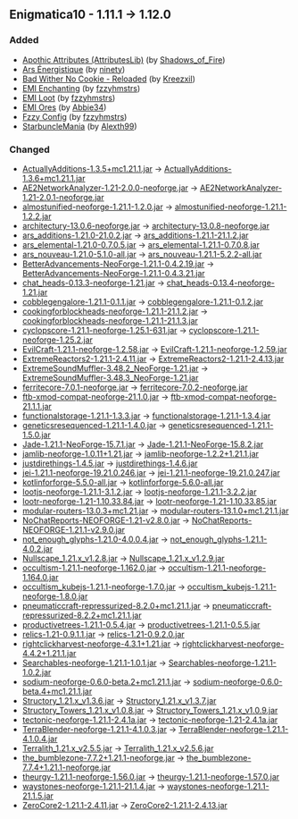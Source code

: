## Enigmatica10 - 1.11.1 -> 1.12.0

### Added

  * [Apothic Attributes (AttributesLib)](https://www.curseforge.com/minecraft/mc-mods/apothic-attributes) (by [Shadows_of_Fire](https://www.curseforge.com/members/Shadows_of_Fire/projects))
  * [Ars Énergistique](https://www.curseforge.com/minecraft/mc-mods/ars-energistique) (by [ninety](https://www.curseforge.com/members/ninety/projects))
  * [Bad Wither No Cookie - Reloaded](https://www.curseforge.com/minecraft/mc-mods/bad-wither-no-cookie-reloaded) (by [Kreezxil](https://www.curseforge.com/members/Kreezxil/projects))
  * [EMI Enchanting](https://www.curseforge.com/minecraft/mc-mods/emi-enchanting) (by [fzzyhmstrs](https://www.curseforge.com/members/fzzyhmstrs/projects))
  * [EMI Loot](https://www.curseforge.com/minecraft/mc-mods/emi-loot) (by [fzzyhmstrs](https://www.curseforge.com/members/fzzyhmstrs/projects))
  * [EMI Ores](https://www.curseforge.com/minecraft/mc-mods/emi-ores) (by [Abbie34](https://www.curseforge.com/members/Abbie34/projects))
  * [Fzzy Config](https://www.curseforge.com/minecraft/mc-mods/fzzy-config) (by [fzzyhmstrs](https://www.curseforge.com/members/fzzyhmstrs/projects))
  * [StarbuncleMania](https://www.curseforge.com/minecraft/mc-mods/starbunclemania) (by [Alexth99](https://www.curseforge.com/members/Alexth99/projects))

### Changed

  * [ActuallyAdditions-1.3.5+mc1.21.1.jar](https://www.curseforge.com/minecraft/mc-mods/actually-additions/files/5824751) -> [ActuallyAdditions-1.3.6+mc1.21.1.jar](https://www.curseforge.com/minecraft/mc-mods/actually-additions/files/5835183)
  * [AE2NetworkAnalyzer-1.21-2.0.0-neoforge.jar](https://www.curseforge.com/minecraft/mc-mods/ae2-network-analyser/files/5614783) -> [AE2NetworkAnalyzer-1.21-2.0.1-neoforge.jar](https://www.curseforge.com/minecraft/mc-mods/ae2-network-analyser/files/5856668)
  * [almostunified-neoforge-1.21.1-1.2.0.jar](https://www.curseforge.com/minecraft/mc-mods/almost-unified/files/5789220) -> [almostunified-neoforge-1.21.1-1.2.2.jar](https://www.curseforge.com/minecraft/mc-mods/almost-unified/files/5839892)
  * [architectury-13.0.6-neoforge.jar](https://www.curseforge.com/minecraft/mc-mods/architectury-api/files/5553800) -> [architectury-13.0.8-neoforge.jar](https://www.curseforge.com/minecraft/mc-mods/architectury-api/files/5786327)
  * [ars_additions-1.21.0-21.0.2.jar](https://www.curseforge.com/minecraft/mc-mods/ars-additions/files/5698511) -> [ars_additions-1.21.1-21.1.2.jar](https://www.curseforge.com/minecraft/mc-mods/ars-additions/files/5852361)
  * [ars_elemental-1.21.0-0.7.0.5.jar](https://www.curseforge.com/minecraft/mc-mods/ars-elemental/files/5678042) -> [ars_elemental-1.21.1-0.7.0.8.jar](https://www.curseforge.com/minecraft/mc-mods/ars-elemental/files/5849032)
  * [ars_nouveau-1.21.0-5.1.0-all.jar](https://www.curseforge.com/minecraft/mc-mods/ars-nouveau/files/5721123) -> [ars_nouveau-1.21.1-5.2.2-all.jar](https://www.curseforge.com/minecraft/mc-mods/ars-nouveau/files/5843653)
  * [BetterAdvancements-NeoForge-1.21.1-0.4.2.19.jar](https://www.curseforge.com/minecraft/mc-mods/better-advancements/files/5662164) -> [BetterAdvancements-NeoForge-1.21.1-0.4.3.21.jar](https://www.curseforge.com/minecraft/mc-mods/better-advancements/files/5850587)
  * [chat_heads-0.13.3-neoforge-1.21.jar](https://www.curseforge.com/minecraft/mc-mods/chat-heads/files/5761172) -> [chat_heads-0.13.4-neoforge-1.21.jar](https://www.curseforge.com/minecraft/mc-mods/chat-heads/files/5833606)
  * [cobblegengalore-1.21.1-0.1.1.jar](https://www.curseforge.com/minecraft/mc-mods/cobblegen-galore/files/5797774) -> [cobblegengalore-1.21.1-0.1.2.jar](https://www.curseforge.com/minecraft/mc-mods/cobblegen-galore/files/5830628)
  * [cookingforblockheads-neoforge-1.21.1-21.1.2.jar](https://www.curseforge.com/minecraft/mc-mods/cooking-for-blockheads/files/5733565) -> [cookingforblockheads-neoforge-1.21.1-21.1.3.jar](https://www.curseforge.com/minecraft/mc-mods/cooking-for-blockheads/files/5856848)
  * [cyclopscore-1.21.1-neoforge-1.25.1-631.jar](https://www.curseforge.com/minecraft/mc-mods/cyclops-core/files/5823982) -> [cyclopscore-1.21.1-neoforge-1.25.2.jar](https://www.curseforge.com/minecraft/mc-mods/cyclops-core/files/5838033)
  * [EvilCraft-1.21.1-neoforge-1.2.58.jar](https://www.curseforge.com/minecraft/mc-mods/evilcraft/files/5776798) -> [EvilCraft-1.21.1-neoforge-1.2.59.jar](https://www.curseforge.com/minecraft/mc-mods/evilcraft/files/5841589)
  * [ExtremeReactors2-1.21.1-2.4.11.jar](https://www.curseforge.com/minecraft/mc-mods/extreme-reactors/files/5814815) -> [ExtremeReactors2-1.21.1-2.4.13.jar](https://www.curseforge.com/minecraft/mc-mods/extreme-reactors/files/5850694)
  * [ExtremeSoundMuffler-3.48.2_NeoForge-1.21.jar](https://www.curseforge.com/minecraft/mc-mods/extreme-sound-muffler/files/5657249) -> [ExtremeSoundMuffler-3.48.3_NeoForge-1.21.jar](https://www.curseforge.com/minecraft/mc-mods/extreme-sound-muffler/files/5837787)
  * [ferritecore-7.0.1-neoforge.jar](https://www.curseforge.com/minecraft/mc-mods/ferritecore/files/5824085) -> [ferritecore-7.0.2-neoforge.jar](https://www.curseforge.com/minecraft/mc-mods/ferritecore/files/5850121)
  * [ftb-xmod-compat-neoforge-21.1.0.jar](https://www.curseforge.com/minecraft/mc-mods/ftb-xmod-compat/files/5643978) -> [ftb-xmod-compat-neoforge-21.1.1.jar](https://www.curseforge.com/minecraft/mc-mods/ftb-xmod-compat/files/5853915)
  * [functionalstorage-1.21.1-1.3.3.jar](https://www.curseforge.com/minecraft/mc-mods/functional-storage/files/5742882) -> [functionalstorage-1.21.1-1.3.4.jar](https://www.curseforge.com/minecraft/mc-mods/functional-storage/files/5853986)
  * [geneticsresequenced-1.21.1-1.4.0.jar](https://www.curseforge.com/minecraft/mc-mods/genetics-resequenced/files/5763648) -> [geneticsresequenced-1.21.1-1.5.0.jar](https://www.curseforge.com/minecraft/mc-mods/genetics-resequenced/files/5857619)
  * [Jade-1.21.1-NeoForge-15.7.1.jar](https://www.curseforge.com/minecraft/mc-mods/jade/files/5813144) -> [Jade-1.21.1-NeoForge-15.8.2.jar](https://www.curseforge.com/minecraft/mc-mods/jade/files/5846105)
  * [jamlib-neoforge-1.0.11+1.21.jar](https://www.curseforge.com/minecraft/mc-mods/jamlib/files/5599265) -> [jamlib-neoforge-1.2.2+1.21.1.jar](https://www.curseforge.com/minecraft/mc-mods/jamlib/files/5841944)
  * [justdirethings-1.4.5.jar](https://www.curseforge.com/minecraft/mc-mods/just-dire-things/files/5823503) -> [justdirethings-1.4.6.jar](https://www.curseforge.com/minecraft/mc-mods/just-dire-things/files/5831806)
  * [jei-1.21.1-neoforge-19.21.0.246.jar](https://www.curseforge.com/minecraft/mc-mods/jei/files/5802637) -> [jei-1.21.1-neoforge-19.21.0.247.jar](https://www.curseforge.com/minecraft/mc-mods/jei/files/5846880)
  * [kotlinforforge-5.5.0-all.jar](https://www.curseforge.com/minecraft/mc-mods/kotlin-for-forge/files/5611971) -> [kotlinforforge-5.6.0-all.jar](https://www.curseforge.com/minecraft/mc-mods/kotlin-for-forge/files/5830063)
  * [lootjs-neoforge-1.21.1-3.1.2.jar](https://www.curseforge.com/minecraft/mc-mods/lootjs/files/5812679) -> [lootjs-neoforge-1.21.1-3.2.2.jar](https://www.curseforge.com/minecraft/mc-mods/lootjs/files/5851434)
  * [lootr-neoforge-1.21-1.10.33.84.jar](https://www.curseforge.com/minecraft/mc-mods/lootr/files/5816163) -> [lootr-neoforge-1.21-1.10.33.85.jar](https://www.curseforge.com/minecraft/mc-mods/lootr/files/5832064)
  * [modular-routers-13.0.3+mc1.21.jar](https://www.curseforge.com/minecraft/mc-mods/modular-routers/files/5561836) -> [modular-routers-13.1.0+mc1.21.1.jar](https://www.curseforge.com/minecraft/mc-mods/modular-routers/files/5857393)
  * [NoChatReports-NEOFORGE-1.21-v2.8.0.jar](https://www.curseforge.com/minecraft/mc-mods/no-chat-reports/files/5441267) -> [NoChatReports-NEOFORGE-1.21.1-v2.9.0.jar](https://www.curseforge.com/minecraft/mc-mods/no-chat-reports/files/5855188)
  * [not_enough_glyphs-1.21.0-4.0.0.4.jar](https://www.curseforge.com/minecraft/mc-mods/not-enough-glyphs/files/5678054) -> [not_enough_glyphs-1.21.1-4.0.2.jar](https://www.curseforge.com/minecraft/mc-mods/not-enough-glyphs/files/5838297)
  * [Nullscape_1.21.x_v1.2.8.jar](https://www.curseforge.com/minecraft/mc-mods/nullscape/files/5759158) -> [Nullscape_1.21.x_v1.2.9.jar](https://www.curseforge.com/minecraft/mc-mods/nullscape/files/5856902)
  * [occultism-1.21.1-neoforge-1.162.0.jar](https://www.curseforge.com/minecraft/mc-mods/occultism/files/5824285) -> [occultism-1.21.1-neoforge-1.164.0.jar](https://www.curseforge.com/minecraft/mc-mods/occultism/files/5841241)
  * [occultism_kubejs-1.21.1-neoforge-1.7.0.jar](https://www.curseforge.com/minecraft/mc-mods/occultism-kubejs/files/5768146) -> [occultism_kubejs-1.21.1-neoforge-1.8.0.jar](https://www.curseforge.com/minecraft/mc-mods/occultism-kubejs/files/5844106)
  * [pneumaticcraft-repressurized-8.2.0+mc1.21.1.jar](https://www.curseforge.com/minecraft/mc-mods/pneumaticcraft-repressurized/files/5826968) -> [pneumaticcraft-repressurized-8.2.2+mc1.21.1.jar](https://www.curseforge.com/minecraft/mc-mods/pneumaticcraft-repressurized/files/5851617)
  * [productivetrees-1.21.1-0.5.4.jar](https://www.curseforge.com/minecraft/mc-mods/productivetrees/files/5808362) -> [productivetrees-1.21.1-0.5.5.jar](https://www.curseforge.com/minecraft/mc-mods/productivetrees/files/5834022)
  * [relics-1.21-0.9.1.1.jar](https://www.curseforge.com/minecraft/mc-mods/relics-mod/files/5823547) -> [relics-1.21-0.9.2.0.jar](https://www.curseforge.com/minecraft/mc-mods/relics-mod/files/5841125)
  * [rightclickharvest-neoforge-4.3.1+1.21.jar](https://www.curseforge.com/minecraft/mc-mods/rightclickharvest/files/5492116) -> [rightclickharvest-neoforge-4.4.2+1.21.1.jar](https://www.curseforge.com/minecraft/mc-mods/rightclickharvest/files/5851965)
  * [Searchables-neoforge-1.21.1-1.0.1.jar](https://www.curseforge.com/minecraft/mc-mods/searchables/files/5623799) -> [Searchables-neoforge-1.21.1-1.0.2.jar](https://www.curseforge.com/minecraft/mc-mods/searchables/files/5831692)
  * [sodium-neoforge-0.6.0-beta.2+mc1.21.1.jar](https://www.curseforge.com/minecraft/mc-mods/sodium/files/5726290) -> [sodium-neoforge-0.6.0-beta.4+mc1.21.1.jar](https://www.curseforge.com/minecraft/mc-mods/sodium/files/5852522)
  * [Structory_1.21.x_v1.3.6.jar](https://www.curseforge.com/minecraft/mc-mods/structory/files/5800612) -> [Structory_1.21.x_v1.3.7.jar](https://www.curseforge.com/minecraft/mc-mods/structory/files/5857033)
  * [Structory_Towers_1.21.x_v1.0.8.jar](https://www.curseforge.com/minecraft/mc-mods/structory-towers/files/5800614) -> [Structory_Towers_1.21.x_v1.0.9.jar](https://www.curseforge.com/minecraft/mc-mods/structory-towers/files/5857037)
  * [tectonic-neoforge-1.21.1-2.4.1a.jar](https://www.curseforge.com/minecraft/mc-mods/tectonic/files/5641277) -> [tectonic-neoforge-1.21-2.4.1a.jar](https://www.curseforge.com/minecraft/mc-mods/tectonic/files/5835433)
  * [TerraBlender-neoforge-1.21.1-4.1.0.3.jar](https://www.curseforge.com/minecraft/mc-mods/terrablender-neoforge/files/5685546) -> [TerraBlender-neoforge-1.21.1-4.1.0.4.jar](https://www.curseforge.com/minecraft/mc-mods/terrablender-neoforge/files/5849390)
  * [Terralith_1.21.x_v2.5.5.jar](https://www.curseforge.com/minecraft/mc-mods/terralith/files/5720166) -> [Terralith_1.21.x_v2.5.6.jar](https://www.curseforge.com/minecraft/mc-mods/terralith/files/5856900)
  * [the_bumblezone-7.7.2+1.21.1-neoforge.jar](https://www.curseforge.com/minecraft/mc-mods/the-bumblezone-forge/files/5794395) -> [the_bumblezone-7.7.4+1.21.1-neoforge.jar](https://www.curseforge.com/minecraft/mc-mods/the-bumblezone-forge/files/5830532)
  * [theurgy-1.21.1-neoforge-1.56.0.jar](https://www.curseforge.com/minecraft/mc-mods/theurgy/files/5713179) -> [theurgy-1.21.1-neoforge-1.57.0.jar](https://www.curseforge.com/minecraft/mc-mods/theurgy/files/5850352)
  * [waystones-neoforge-1.21.1-21.1.4.jar](https://www.curseforge.com/minecraft/mc-mods/waystones/files/5728354) -> [waystones-neoforge-1.21.1-21.1.5.jar](https://www.curseforge.com/minecraft/mc-mods/waystones/files/5841748)
  * [ZeroCore2-1.21.1-2.4.11.jar](https://www.curseforge.com/minecraft/mc-mods/zerocore/files/5814814) -> [ZeroCore2-1.21.1-2.4.13.jar](https://www.curseforge.com/minecraft/mc-mods/zerocore/files/5850692)

